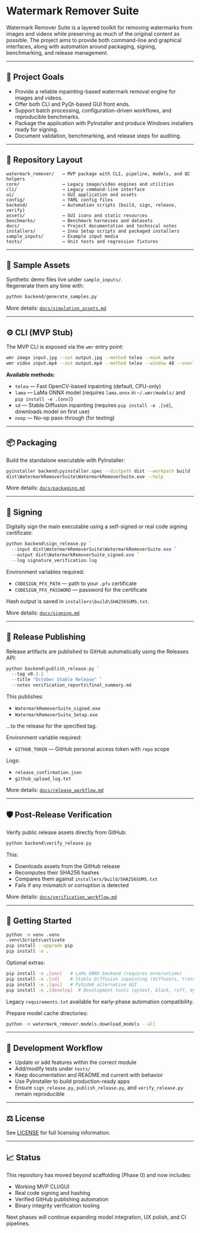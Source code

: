 # Watermark Remover Suite

Watermark Remover Suite is a layered toolkit for removing watermarks from images and videos while preserving as much of the original content as possible. The project aims to provide both command-line and graphical interfaces, along with automation around packaging, signing, benchmarking, and release management.

---

## 📌 Project Goals

- Provide a reliable inpainting-based watermark removal engine for images and videos.
- Offer both CLI and PyQt-based GUI front ends.
- Support batch processing, configuration-driven workflows, and reproducible benchmarks.
- Package the application with PyInstaller and produce Windows installers ready for signing.
- Document validation, benchmarking, and release steps for auditing.

---

## 📁 Repository Layout

```
watermark_remover/   → MVP package with CLI, pipeline, models, and QC helpers
core/                → Legacy image/video engines and utilities
cli/                 → Legacy command-line interface
ui/                  → GUI application and assets
config/              → YAML config files
backend/             → Automation scripts (build, sign, release, verify)
assets/              → GUI icons and static resources
benchmarks/          → Benchmark harnesses and datasets
docs/                → Project documentation and technical notes
installers/          → Inno Setup scripts and packaged installers
sample_inputs/       → Example input media
tests/               → Unit tests and regression fixtures
```

---

## 🧪 Sample Assets

Synthetic demo files live under `sample_inputs/`.  
Regenerate them any time with:

```bash
python backend/generate_samples.py
```

More details: [`docs/simulation_assets.md`](docs/simulation_assets.md)

---

## ⚙️ CLI (MVP Stub)

The MVP CLI is exposed via the `wmr` entry point:

```bash
wmr image input.jpg --out output.jpg --method telea --mask auto
wmr video input.mp4 --out output.mp4 --method telea --window 48 --overlap 12
```

**Available methods:**
- `telea` — Fast OpenCV-based inpainting (default, CPU-only)
- `lama` — LaMa ONNX model (requires `lama.onnx` in `~/.wmr/models/` and `pip install -e .[onx]`)
- `sd` — Stable Diffusion inpainting (requires `pip install -e .[sd]`, downloads model on first use)
- `noop` — No-op pass-through (for testing)

---

## 📦 Packaging

Build the standalone executable with PyInstaller:

```bash
pyinstaller backend\pyinstaller.spec --distpath dist --workpath build
dist\WatermarkRemoverSuite\WatermarkRemoverSuite.exe --help
```

More details: [`docs/packaging.md`](docs/packaging.md)

---

## 🔏 Signing

Digitally sign the main executable using a self-signed or real code signing certificate:

```powershell
python backend\sign_release.py `
  --input dist\WatermarkRemoverSuite\WatermarkRemoverSuite.exe `
  --output dist\WatermarkRemoverSuite_signed.exe `
  --log signature_verification.log
```

Environment variables required:
- `CODESIGN_PFX_PATH` — path to your `.pfx` certificate
- `CODESIGN_PFX_PASSWORD` — password for the certificate

Hash output is saved in `installers\build\SHA256SUMS.txt`.

More details: [`docs/signing.md`](docs/signing.md)

---

## 🚀 Release Publishing

Release artifacts are published to GitHub automatically using the Releases API:

```powershell
python backend\publish_release.py `
  --tag v0.2.1 `
  --title "October Stable Release" `
  --notes verification_reports\final_summary.md
```

This publishes:
- `WatermarkRemoverSuite_signed.exe`
- `WatermarkRemoverSuite_Setup.exe`

...to the release for the specified tag.

Environment variable required:
- `GITHUB_TOKEN` — GitHub personal access token with `repo` scope

Logs:
- `release_confirmation.json`
- `github_upload_log.txt`

More details: [`docs/release_workflow.md`](docs/release_workflow.md)

---

## 🛡️ Post-Release Verification

Verify public release assets directly from GitHub:

```powershell
python backend\verify_release.py
```

This:
- Downloads assets from the GitHub release
- Recomputes their SHA256 hashes
- Compares them against `installers/build/SHA256SUMS.txt`
- Fails if any mismatch or corruption is detected

More details: [`docs/verification_workflow.md`](docs/verification_workflow.md)

---

## 🚀 Getting Started

```bash
python -m venv .venv
.venv\Scripts\activate
pip install --upgrade pip
pip install -e .
```

Optional extras:

```bash
pip install -e .[onx]   # LaMa ONNX backend (requires onnxruntime)
pip install -e .[sd]    # Stable Diffusion inpainting (diffusers, transformers, accelerate)
pip install -e .[gui]   # PySide6 alternative GUI
pip install -e .[develop]  # Development tools (pytest, black, ruff, mypy)
```

Legacy `requirements.txt` available for early-phase automation compatibility.

Prepare model cache directories:

```bash
python -m watermark_remover.models.download_models --all
```

---

## 🔧 Development Workflow

- Update or add features within the correct module
- Add/modify tests under `tests/`
- Keep documentation and README.md current with behavior
- Use PyInstaller to build production-ready apps
- Ensure `sign_release.py`, `publish_release.py`, and `verify_release.py` remain reproducible

---

## ⚖️ License

See [LICENSE](LICENSE) for full licensing information.

---

## 📈 Status

This repository has moved beyond scaffolding (Phase 0) and now includes:
- Working MVP CLI/GUI
- Real code signing and hashing
- Verified GitHub publishing automation
- Binary integrity verification tooling

Next phases will continue expanding model integration, UX polish, and CI pipelines.